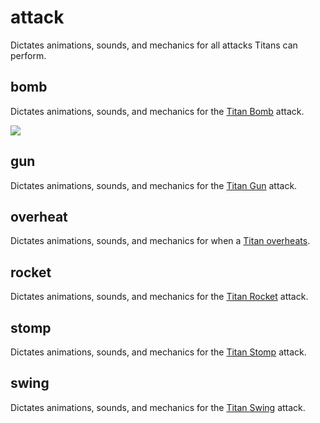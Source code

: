 # attack
Dictates animations, sounds, and mechanics for all attacks Titans can perform.

## bomb
Dictates animations, sounds, and mechanics for the [Titan Bomb](https://youtu.be/w__ZYTk8YhQ) attack.

![](https://media.giphy.com/media/3ohjV0bzhU91Bj6L8Q/giphy.gif)

## gun
Dictates animations, sounds, and mechanics for the [Titan Gun](https://youtu.be/ojurnP1LjBs) attack.

## overheat
Dictates animations, sounds, and mechanics for when a [Titan overheats](https://youtu.be/zMrFc65cWEM).

## rocket
Dictates animations, sounds, and mechanics for the [Titan Rocket](https://youtu.be/o1RXykXP7bQ) attack.

## stomp
Dictates animations, sounds, and mechanics for the [Titan Stomp](https://youtu.be/HPpaXGDM90A) attack.

## swing
Dictates animations, sounds, and mechanics for the [Titan Swing](https://youtu.be/CvGWfPPShxw) attack.
